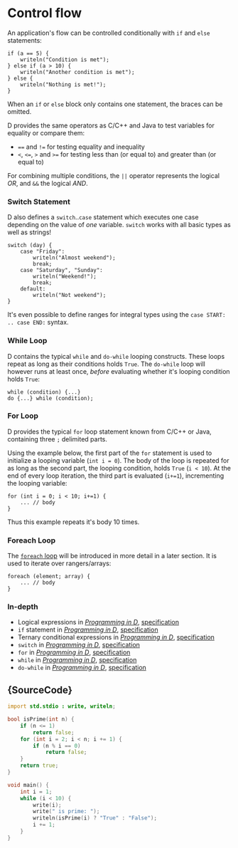 # Control flow

An application's flow can be controlled conditionally with `if` and `else`
statements:

    if (a == 5) {
        writeln("Condition is met");
    } else if (a > 10) {
        writeln("Another condition is met");
    } else {
        writeln("Nothing is met!");
    }

When an `if` or `else` block only contains one statement,
the braces can be omitted.

D provides the same operators as C/C++ and Java to test
variables for equality or compare them:

* `==` and `!=` for testing equality and inequality
* `<`, `<=`, `>` and `>=` for testing less than (or equal to) and greater than (or equal to)

For combining multiple conditions, the `||` operator represents
the logical *OR*, and `&&` the logical *AND*.

### Switch Statement

D also defines a `switch`..`case` statement which executes one case
depending on the value of *one* variable. `switch`
works with all basic types as well as strings!

    switch (day) {
        case "Friday":
            writeln("Almost weekend");
            break;
        case "Saturday", "Sunday":
            writeln("Weekend!");
            break;
        default:
            writeln("Not weekend");
    }

It's even possible to define ranges for integral types
using the `case START: .. case END:` syntax.

### While Loop

D contains the typical `while` and `do-while` looping constructs. These loops repeat as long as their conditions holds `True`. The `do-while` loop will however runs at least once, _before_ evaluating whether it's looping condition holds `True`:

    while (condition) {...}
    do {...} while (condition);

### For Loop

D provides the typical `for` loop statement known from C/C++ or Java, containing three `;` delimited parts.

Using the example below, the first part of the `for` statement is used to initialize a looping variable (`int i = 0`).
The body of the loop is repeated for as long as the second part, the looping condition, holds `True` (`i < 10`).
At the end of every loop iteration, the third part is evaluated (`i+=1`), incrementing the looping variable:

    for (int i = 0; i < 10; i+=1) {
        ... // body
    }

Thus this example repeats it's body 10 times.

### Foreach Loop

The [`foreach` loop](basics/foreach) will be introduced in more detail in a later section. It is used to iterate over rangers/arrays:

    foreach (element; array) {
        ... // body
    }

### In-depth

- Logical expressions in [_Programming in D_](http://ddili.org/ders/d.en/logical_expressions.html), [specification](https://dlang.org/spec/expression.html#logical_expressions)
- `if` statement in [_Programming in D_](http://ddili.org/ders/d.en/if.html), [specification](https://dlang.org/spec/statement.html#if-statement)
- Ternary conditional expressions in [_Programming in D_](http://ddili.org/ders/d.en/ternary.html), [specification](https://dlang.org/spec/expression.html#conditional_expressions)
- `switch` in [_Programming in D_](http://ddili.org/ders/d.en/switch_case.html), [specification](https://dlang.org/spec/statement.html#switch-statement)
- `for` in [_Programming in D_](http://ddili.org/ders/d.en/for.html), [specification](https://dlang.org/spec/statement.html#ForStatement)
- `while` in [_Programming in D_](http://ddili.org/ders/d.en/while.html), [specification](https://dlang.org/spec/statement.html#WhileStatement)
- `do-while` in [_Programming in D_](http://ddili.org/ders/d.en/do_while.html), [specification](https://dlang.org/spec/statement.html#do-statement)


## {SourceCode}

```d
import std.stdio : write, writeln;

bool isPrime(int n) {
	if (n <= 1)
		return false;
	for (int i = 2; i < n; i += 1) {
		if (n % i == 0)
			return false;
	}
	return true;
}

void main() {
	int i = 1;
	while (i < 10) {
		write(i);
		write(" is prime: ");
		writeln(isPrime(i) ? "True" : "False");
		i += 1;
	}
}
```
